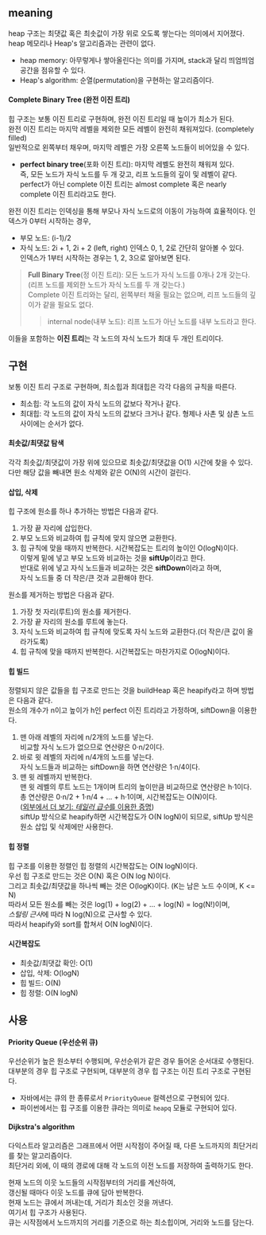 ## meaning
heap 구조는 최댓값 혹은 최솟값이 가장 위로 오도록 쌓는다는 의미에서 지어졌다.
heap 메모리나 Heap's 알고리즘과는 관련이 없다.
- heap memory: 아무렇게나 쌓아올린다는 의미를 가지며, stack과 달리 띄엄띄엄 공간을 점유할 수 있다.
- Heap's algorithm: 순열(permutation)을 구현하는 알고리즘이다.
#### Complete Binary Tree (완전 이진 트리)
힙 구조는 보통 이진 트리로 구현하며, 완전 이진 트리일 때 높이가 최소가 된다.  
완전 이진 트리는 마지막 레벨을 제외한 모든 레벨이 완전히 채워져있다. (completely filled)  
일반적으로 왼쪽부터 채우며, 마지막 레벨은 가장 오른쪽 노드들이 비어있을 수 있다.
- **perfect binary tree**(포화 이진 트리): 마지막 레벨도 완전히 채워져 있다.  
즉, 모든 노드가 자식 노드를 두 개 갖고, 리프 노드들의 깊이 및 레벨이 같다.  
perfect가 아닌 complete 이진 트리는 almost complete 혹은 nearly complete 이진 트리라고도 한다.

완전 이진 트리는 인덱싱을 통해 부모나 자식 노드로의 이동이 가능하여 효율적이다.
인덱스가 0부터 시작하는 경우,
- 부모 노드: (i-1)/2
- 자식 노드: 2i + 1, 2i + 2 (left, right)
인덱스 0, 1, 2로 간단히 알아볼 수 있다.  
인덱스가 1부터 시작하는 경우는 1, 2, 3으로 알아보면 된다.

> **Full Binary Tree**(정 이진 트리): 모든 노드가 자식 노드를 0개나 2개 갖는다. (리프 노드를 제외한 노드가 자식 노드를 두 개 갖는다.)  
> Complete 이진 트리와는 달리, 왼쪽부터 채울 필요는 없으며, 리프 노드들의 깊이가 같을 필요도 없다.
>> internal node(내부 노드): 리프 노드가 아닌 노드를 내부 노드라고 한다.

이들을 포함하는 **이진 트리**는 각 노드의 자식 노드가 최대 두 개인 트리이다.

## 구현
보통 이진 트리 구조로 구현하며, 최소힙과 최대힙은 각각 다음의 규칙을 따른다.
- 최소힙: 각 노드의 값이 자식 노드의 값보다 작거나 같다.
- 최대힙: 각 노드의 값이 자식 노드의 값보다 크거나 같다.
형제나 사촌 및 삼촌 노드 사이에는 순서가 없다.
#### 최솟값/최댓값 탐색
각각 최솟값/최댓값이 가장 위에 있으므로 최솟값/최댓값을 O(1) 시간에 찾을 수 있다.  
다만 해당 값을 빼내면 원소 삭제와 같은 O(N)의 시간이 걸린다.
#### 삽입, 삭제
힙 구조에 원소를 하나 추가하는 방법은 다음과 같다.
1. 가장 끝 자리에 삽입한다.
2. 부모 노드와 비교하여 힙 규칙에 맞지 않으면 교환한다.
3. 힙 규칙에 맞을 때까지 반복한다.
시간복잡도는 트리의 높이인 O(logN)이다.  
이렇게 밑에 넣고 부모 노드와 비교하는 것을 **siftUp**이라고 한다.  
반대로 위에 넣고 자식 노드들과 비교하는 것은 **siftDown**이라고 하며,  
자식 노드들 중 더 작은/큰 것과 교환해야 한다.  
  
원소를 제거하는 방법은 다음과 같다.  
1. 가장 첫 자리(루트)의 원소를 제거한다.
2. 가장 끝 자리의 원소를 루트에 놓는다.
3. 자식 노드와 비교하여 힙 규칙에 맞도록 자식 노드와 교환한다.(더 작은/큰 값이 올라가도록)
4. 힙 규칙에 맞을 때까지 반복한다.
시간복잡도는 마찬가지로 O(logN)이다.
#### 힙 빌드
정렬되지 않은 값들을 힙 구조로 만드는 것을 buildHeap 혹은 heapify라고 하며 방법은 다음과 같다.  
원소의 개수가 n이고 높이가 h인 perfect 이진 트리라고 가정하며, siftDown을 이용한다.
1. 맨 아래 레벨의 자리에 n/2개의 노드를 넣는다.  
비교할 자식 노드가 없으므로 연산량은 0·n/2이다.
2. 바로 윗 레벨의 자리에 n/4개의 노드를 넣는다.  
자식 노드들과 비교하는 siftDown을 하면 연산량은 1·n/4이다.
3. 맨 윗 레벨까지 반복한다.  
맨 윗 레벨의 루트 노드는 1개이며 트리의 높이만큼 비교하므로 연산량은 h·1이다.  
총 연산량은 0·n/2 + 1·n/4 + ... + h·1이며, 시간복잡도는 O(N)이다.  
([외부에서 더 보기: *테일러 급수*를 이용한 증명][1])  
siftUp 방식으로 heapify하면 시간복잡도가 O(N logN)이 되므로, siftUp 방식은 원소 삽입 및 삭제에만 사용한다.
#### 힙 정렬
힙 구조를 이용한 정렬인 힙 정렬의 시간복잡도는 O(N logN)이다.  
우선 힙 구조로 만드는 것은 O(N) 혹은 O(N log N)이다.  
그리고 최솟값/최댓값을 하나씩 빼는 것은 O(logK)이다. (K는 남은 노드 수이며, K <= N)  
따라서 모든 원소를 빼는 것은 log(1) + log(2) + ... + log(N) = log(N!)이며,  
*스털링 근사*에 따라 N log(N)으로 근사할 수 있다.  
따라서 heapify와 sort를 합쳐서 O(N logN)이다.
#### 시간복잡도
- 최솟값/최댓값 확인: O(1)
- 삽입, 삭제: O(logN)
- 힙 빌드: O(N)
- 힙 정렬: O(N logN)

## 사용
#### Priority Queue (우선순위 큐)
우선순위가 높은 원소부터 수행되며, 우선순위가 같은 경우 들어온 순서대로 수행된다.  
대부분의 경우 힙 구조로 구현되며, 대부분의 경우 힙 구조는 이진 트리 구조로 구현된다.
- 자바에서는 큐의 한 종류로서 `PriorityQueue` 컬렉션으로 구현되어 있다.
- 파이썬에서는 힙 구조를 이용한 큐라는 의미로 `heapq` 모듈로 구현되어 있다.
#### Dijkstra's algorithm
다익스트라 알고리즘은 그래프에서 어떤 시작점이 주어질 때, 다른 노드까지의 최단거리를 찾는 알고리즘이다.  
최단거리 외에, 이 때의 경로에 대해 각 노드의 이전 노드를 저장하여 출력하기도 한다.  
  
현재 노드의 이웃 노드들의 시작점부터의 거리를 계산하여,  
갱신될 때마다 이웃 노드를 큐에 담아 반복한다.  
현재 노드는 큐에서 꺼내는데, 거리가 최소인 것을 꺼낸다.  
여기서 힙 구조가 사용된다.  
큐는 시작점에서 노드까지의 거리를 기준으로 하는 최소힙이며, 거리와 노드를 담는다.

[1]: https://newbedev.com/how-can-building-a-heap-be-o-n-time-complexity
